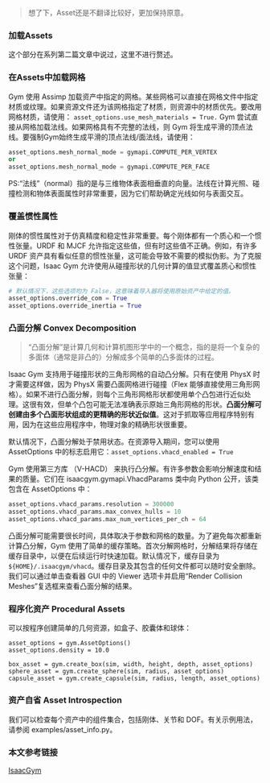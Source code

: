 > 想了下，Asset还是不翻译比较好，更加保持原意。

### 加载Assets
这个部分在系列第二篇文章中说过，这里不进行赘述。

### 在Assets中加载网格
Gym 使用 Assimp 加载资产中指定的网格。某些网格可以直接在网格文件中指定材质或纹理。如果资源文件还为该网格指定了材质，则资源中的材质优先。要改用网格材质，请使用：
`asset_options.use_mesh_materials = True.`
Gym 尝试直接从网格加载法线。如果网格具有不完整的法线，则 Gym 将生成平滑的顶点法线。要强制Gym始终生成平滑的顶点法线/面法线，请使用：
```python
asset_options.mesh_normal_mode = gymapi.COMPUTE_PER_VERTEX
or
asset_options.mesh_normal_mode = gymapi.COMPUTE_PER_FACE
```
PS:“法线”（normal）指的是与三维物体表面相垂直的向量。法线在计算光照、碰撞检测和物体表面属性时非常重要，因为它们帮助确定光线如何与表面交互。

### 覆盖惯性属性
刚体的惯性属性对于仿真精度和稳定性非常重要。每个刚体都有一个质心和一个惯性张量。URDF 和 MJCF 允许指定这些值，但有时这些值不正确。例如，有许多 URDF 资产具有看似任意的惯性张量，这可能会导致不需要的模拟伪影。为了克服这个问题，Isaac Gym 允许使用从碰撞形状的几何计算的值显式覆盖质心和惯性张量：
```python
# 默认情况下，这些选项均为 False，这意味着导入器将使用原始资产中给定的值。
asset_options.override_com = True
asset_options.override_inertia = True
```

### 凸面分解 Convex Decomposition
> “凸面分解”是计算几何和计算机图形学中的一个概念，指的是将一个复杂的多面体（通常是非凸的）分解成多个简单的凸多面体的过程。

Isaac Gym 支持用于碰撞形状的三角形网格的自动凸分解。只有在使用 PhysX 时才需要这样做，因为 PhysX 需要凸面网格进行碰撞（Flex 能够直接使用三角形网格）。如果不进行凸面分解，则每个三角形网格形状都使用单个凸包进行近似处理。这很有效，但单个凸包可能无法准确表示原始三角形网格的形状。**凸面分解可创建由多个凸面形状组成的更精确的形状近似值**。这对于抓取等应用程序特别有用，因为在这些应用程序中，物理对象的精确形状很重要。

默认情况下，凸面分解处于禁用状态。在资源导入期间，您可以使用 AssetOptions 中的标志启用它：`asset_options.vhacd_enabled = True`

Gym 使用第三方库 （V-HACD） 来执行凸分解。有许多参数会影响分解速度和结果的质量。它们在 isaacgym.gymapi.VhacdParams 类中向 Python 公开，该类包含在 AssetOptions 中：
```python
asset_options.vhacd_params.resolution = 300000
asset_options.vhacd_params.max_convex_hulls = 10
asset_options.vhacd_params.max_num_vertices_per_ch = 64
```
凸面分解可能需要很长时间，具体取决于参数和网格的数量。为了避免每次都重新计算凸分解，Gym 使用了简单的缓存策略。首次分解网格时，分解结果将存储在缓存目录中，以便在后续运行时快速加载。默认情况下，缓存目录为`${HOME}/.isaacgym/vhacd`。缓存目录及其包含的任何文件都可以随时安全删除。
我们可以通过单击查看器 GUI 中的 Viewer 选项卡并启用“Render Collision Meshes”复选框来查看凸面分解的结果。

### 程序化资产 Procedural Assets
可以按程序创建简单的几何资源，如盒子、胶囊体和球体：
```pyhton
asset_options = gym.AssetOptions()
asset_options.density = 10.0

box_asset = gym.create_box(sim, width, height, depth, asset_options)
sphere_asset = gym.create_sphere(sim, radius, asset_options)
capsule_asset = gym.create_capsule(sim, radius, length, asset_options)
```

### 资产自省 Asset Introspection
我们可以检查每个资产中的组件集合，包括刚体、关节和 DOF。有关示例用法，请参阅 examples/asset_info.py。

### 本文参考链接
[IsaacGym](https://junxnone.github.io/isaacgymdocs/programming/simsetup.html)
